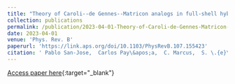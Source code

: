 ```yaml
---
title: "Theory of Caroli--de Gennes--Matricon analogs in full-shell hybrid nanowires"
collection: publications
permalink: /publication/2023-04-01-Theory-of-Caroli-de-Gennes-Matricon-analogs-in-full-shell-hybrid-nanowires
date: 2023-04-01
venue: 'Phys. Rev. B'
paperurl: 'https://link.aps.org/doi/10.1103/PhysRevB.107.155423'
citation: ' Pablo San-Jose,  Carlos Pay\&apos;a,  C. Marcus,  S. \.{e}\fi{}nas,  Elsa Prada, &quot;Theory of Caroli--de Gennes--Matricon analogs in full-shell hybrid nanowires.&quot; Phys. Rev. B, 2023.'
---
```

[Access paper here](https://link.aps.org/doi/10.1103/PhysRevB.107.155423){:target="_blank"}
